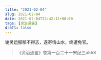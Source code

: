 ```yaml
---
title: "2021-02-04"
slug: 2021-02-04
date: 2021-02-04T22:42:11+08:00
tags: [资治通鉴]
draft: false
---
```


谢灵运郁郁不得志，遂寄情山水，终遭免官。

> 《资治通鉴》卷第一百二十一宋纪三p558
